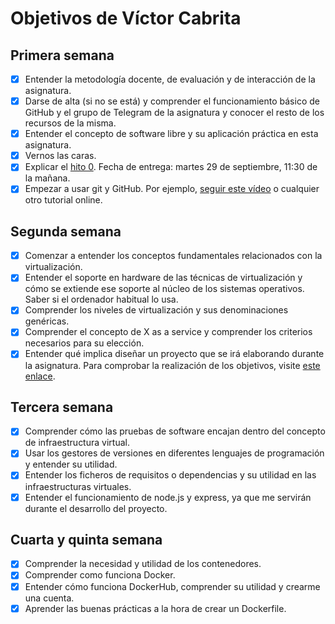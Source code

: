 # Objetivos de Víctor Cabrita
## Primera semana

- [x] Entender la metodología docente, de evaluación y de interacción de la asignatura.
- [x] Darse de alta (si no se está) y comprender el funcionamiento básico de GitHub y el grupo de Telegram de la asignatura y conocer el resto de los recursos de la misma.
- [x] Entender el concepto de software libre y su aplicación práctica en esta asignatura.
- [x] Vernos las caras.
- [x] Explicar el [hito 0](http://jj.github.io/IV/documentos/proyecto/0.Repositorio). Fecha de entrega: martes 29 de septiembre, 11:30 de la mañana.
- [x] Empezar a usar git y GitHub. Por ejemplo, [seguir este vídeo](https://www.youtube.com/watch?v=gmXyJI01qa8) o cualquier otro tutorial online.

## Segunda semana

- [x] Comenzar a entender los conceptos fundamentales relacionados con la virtualización.
- [x] Entender el soporte en hardware de las técnicas de virtualización y cómo se extiende ese soporte al núcleo de los sistemas operativos. Saber si el ordenador habitual lo usa.
- [x] Comprender los niveles de virtualización y sus denominaciones genéricas.
- [x] Comprender el concepto de X as a service y comprender los criterios necesarios para su elección.
- [x] Entender qué implica diseñar un proyecto que se irá elaborando durante la asignatura.
Para comprobar la realización de los objetivos, visite [este enlace](https://github.com/Torchu/IV-Ejercicios-y-Objetivos/blob/main/Objetivos/Semana02.md).

## Tercera semana

- [x] Comprender cómo las pruebas de software encajan dentro del concepto de infraestructura virtual. 
- [x] Usar los gestores de versiones en diferentes lenguajes de programación y entender su utilidad.
- [x] Entender los ficheros de requisitos o dependencias y su utilidad en las infraestructuras virtuales.
- [x] Entender el funcionamiento de node.js y express, ya que me servirán durante el desarrollo del proyecto.

## Cuarta y quinta semana

- [x] Comprender la necesidad y utilidad de los contenedores.
- [x] Comprender como funciona Docker.
- [x] Entender cómo funciona DockerHub, comprender su utilidad y crearme una cuenta.
- [x] Aprender las buenas prácticas a la hora de crear un Dockerfile.